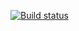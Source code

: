 

[![Build status](https://ci.appveyor.com/api/projects/status/3vhdhiotjmy7cxss?svg=true)](https://ci.appveyor.com/project/Vermulion/bdd-2-4-1)
